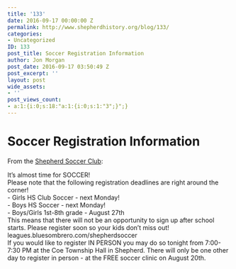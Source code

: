 ```yaml
---
title: '133'
date: 2016-09-17 00:00:00 Z
permalink: http://www.shepherdhistory.org/blog/133/
categories:
- Uncategorized
ID: 133
post_title: Soccer Registration Information
author: Jon Morgan
post_date: 2016-09-17 03:50:49 Z
post_excerpt: ''
layout: post
wide_assets:
- ''
post_views_count:
- a:1:{i:0;s:18:"a:1:{i:0;s:1:"3";}";}
---
```


<h1 class="c2 c4">Soccer Registration Information</h1>

From the <a class="c1" href="https://www.google.com/url?q=https://www.facebook.com/shepherdsoccerclub/posts/1337949992899652&amp;sa=D&amp;ust=1470959532118000&amp;usg=AFQjCNEQ1M0hiIj3zIAndHp8OK2adb8nSg">Shepherd Soccer Club</a>:

It’s almost time for SOCCER!<br />Please note that the following registration deadlines are right around the corner!<br />- Girls HS Club Soccer - next Monday!<br />- Boys HS Soccer - next Monday!<br />- Boys/Girls 1st-8th grade - August 27th<br />This means that there will not be an opportunity to sign up after school starts. Please register soon so your kids don’t miss out!<br />leagues.bluesombrero.com/shepherdsoccer<br />If you would like to register IN PERSON you may do so tonight from 7:00-7:30 PM at the Coe Township Hall in Shepherd. There will only be one other day to register in person - at the FREE soccer clinic on August 20th.